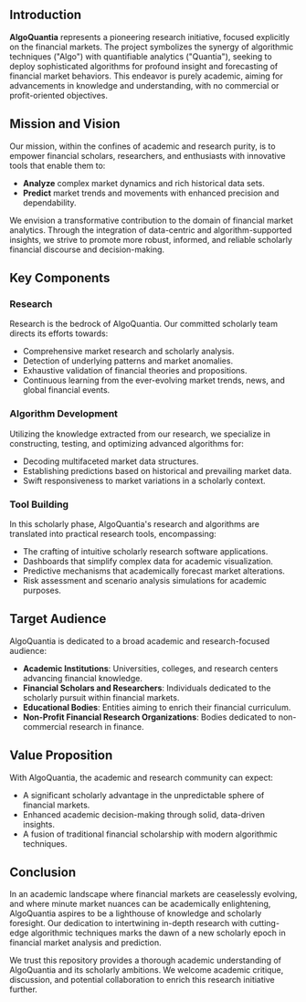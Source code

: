 ## Introduction

**AlgoQuantia** represents a pioneering research initiative, focused explicitly on the financial markets. The project symbolizes the synergy of algorithmic techniques ("Algo") with quantifiable analytics ("Quantia"), seeking to deploy sophisticated algorithms for profound insight and forecasting of financial market behaviors. This endeavor is purely academic, aiming for advancements in knowledge and understanding, with no commercial or profit-oriented objectives.

## Mission and Vision

Our mission, within the confines of academic and research purity, is to empower financial scholars, researchers, and enthusiasts with innovative tools that enable them to:

- **Analyze** complex market dynamics and rich historical data sets.
- **Predict** market trends and movements with enhanced precision and dependability.

We envision a transformative contribution to the domain of financial market analytics. Through the integration of data-centric and algorithm-supported insights, we strive to promote more robust, informed, and reliable scholarly financial discourse and decision-making.

## Key Components

### Research

Research is the bedrock of AlgoQuantia. Our committed scholarly team directs its efforts towards:

- Comprehensive market research and scholarly analysis.
- Detection of underlying patterns and market anomalies.
- Exhaustive validation of financial theories and propositions.
- Continuous learning from the ever-evolving market trends, news, and global financial events.

### Algorithm Development

Utilizing the knowledge extracted from our research, we specialize in constructing, testing, and optimizing advanced algorithms for:

- Decoding multifaceted market data structures.
- Establishing predictions based on historical and prevailing market data.
- Swift responsiveness to market variations in a scholarly context.

### Tool Building

In this scholarly phase, AlgoQuantia's research and algorithms are translated into practical research tools, encompassing:

- The crafting of intuitive scholarly research software applications.
- Dashboards that simplify complex data for academic visualization.
- Predictive mechanisms that academically forecast market alterations.
- Risk assessment and scenario analysis simulations for academic purposes.

## Target Audience

AlgoQuantia is dedicated to a broad academic and research-focused audience:

- **Academic Institutions**: Universities, colleges, and research centers advancing financial knowledge.
- **Financial Scholars and Researchers**: Individuals dedicated to the scholarly pursuit within financial markets.
- **Educational Bodies**: Entities aiming to enrich their financial curriculum.
- **Non-Profit Financial Research Organizations**: Bodies dedicated to non-commercial research in finance.

## Value Proposition

With AlgoQuantia, the academic and research community can expect:

- A significant scholarly advantage in the unpredictable sphere of financial markets.
- Enhanced academic decision-making through solid, data-driven insights.
- A fusion of traditional financial scholarship with modern algorithmic techniques.

## Conclusion

In an academic landscape where financial markets are ceaselessly evolving, and where minute market nuances can be academically enlightening, AlgoQuantia aspires to be a lighthouse of knowledge and scholarly foresight. Our dedication to intertwining in-depth research with cutting-edge algorithmic techniques marks the dawn of a new scholarly epoch in financial market analysis and prediction.

We trust this repository provides a thorough academic understanding of AlgoQuantia and its scholarly ambitions. We welcome academic critique, discussion, and potential collaboration to enrich this research initiative further.


